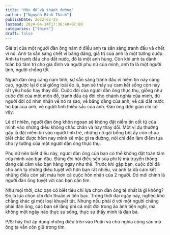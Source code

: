 ```yaml
---
title: "Môn đồ và thánh đường"
author: ["Nguyễn Bình Thành"]
publishDate: 2022-02-25
lastmod: 2024-04-14T17:36:48+07:00
categories: ["think"]
draft: false
---
```


Giá trị của một người đàn ông nằm ở điều anh ta sẵn sàng tranh đấu và
chết vì nó. Anh ta sẵn sàng chết vì băng đảng, giá trị của anh là một
tướng cướp. Anh ta tranh đấu cho đất nước, đó là một anh hùng. Còn khi
anh ta dành toàn bộ tâm trí cho gia đình và người phụ nữ của mình, anh
ta là một người tình, người chồng tốt.

Người đàn ông càng nam tính, sự sẵn sàng tranh đấu vì niềm tin này càng
cao, ngược lại ở cái giống loài ẻo lả, bạn sẽ thấy sự cam kết sống còn
này rất yếu hoặc hay thay đổi. Cuộc đời của người đàn ông thực thụ,
giống như cuộc đời của một môn đồ, tranh đấu cả đời cho chánh nghĩa của
mình, dù người đời có nhìn nhận về nó ra sao, về băng đảng của anh, về
cái đất nước hủ bại của anh, về người tình thiếu sắc của anh. Đàn ông
đơn giản chỉ có vậy.

Lẽ dĩ nhiên, người đàn ông khôn ngoan sẽ không đặt niềm tin cốt tử của
mình vào những điều không chắc chắn và hay thay đổi. Một ví dụ thường
gặp là đặt niềm tin vào người tình trẻ, những cô gái bồng bột ấy còn
chưa biết chắc được hôm nay mình sẽ mặc gì ra đường, nói chi đến làm
điểm tựa cho lý tưởng của một người đàn ông thực thụ.

Phụ nữ nên biết điều này, người đàn ông của bạn có thể không đặt toàn
tâm của mình vào bạn đâu. Đừng đòi hỏi điều sến súa phi lý mà truyền
thông đang cài cắm vào bạn hàng ngày như thế. Trước khi gặp bạn, cuộc
đời đã cho anh ta những điều tuyệt vời hơn bạn rất nhiều, và anh ta đã
cam kết những điều còn sắt máu hơn cả cuộc hôn nhân của 2 người. Đó mới
chính là người đàn ông tuyệt vời các bạn cần tìm.

Như mọi thời, các bạn có biết tiêu chí lựa chọn đàn ông tệ nhất là gì
không? Đó là lựa chọn chỉ đơn thuần vì tiền bạc. Trong thời đại ngày
nay, nghèo khó chẳng khác gì một loại khuyết tật. Nhưng nếu phải ở với
một người chẳng phải đàn ông, các bạn sẽ lãng phí cả một đời trong ảo
ảnh tiện nghi, mà không một ngày nào thực sự sống, thực sự thấy mình là
đàn bà.

P/S: hãy thử áp dụng những điều trên vào Putin và chủ nghĩa cộng sản mà
ông ta vẫn còn giữ trong tim.
